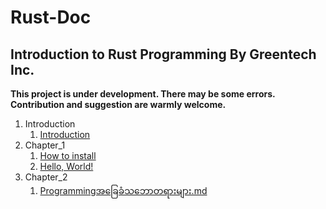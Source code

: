 # Rust-Doc

## Introduction to Rust Programming By Greentech Inc.

__This project is under development. There may be some errors. Contribution and suggestion are warmly welcome.__

1. Introduction
    1. [Introduction](./Introduction/introduction.md)
2. Chapter_1
    1. [How to install](./CH01/part_01_installation.md)
    2. [Hello, World!](./CH01/part_02_hello.md)
3. Chapter_2
    1. [Programmingအခြေခံသဘောတရားများ.md](./CH02/Programmingအခြေခံသဘောတရားများ.md)
